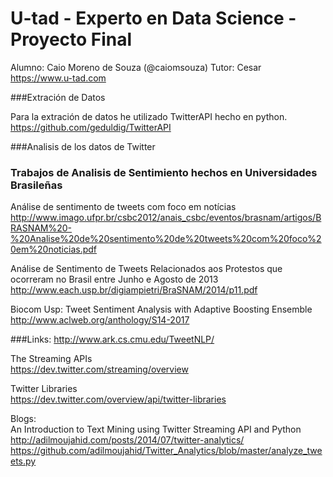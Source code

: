 # U-tad - Experto en Data Science - Proyecto Final
Alumno: Caio Moreno de Souza (@caiomsouza)
Tutor: Cesar <BR>
https://www.u-tad.com <BR>

###Extración de Datos

Para la extración de datos he utilizado TwitterAPI hecho en python.<BR>
https://github.com/geduldig/TwitterAPI<BR>

###Analisis de los datos de Twitter


### Trabajos de Analisis de Sentimiento hechos en Universidades Brasileñas
Análise de sentimento de tweets com foco em notícias<BR>
http://www.imago.ufpr.br/csbc2012/anais_csbc/eventos/brasnam/artigos/BRASNAM%20-%20Analise%20de%20sentimento%20de%20tweets%20com%20foco%20em%20noticias.pdf<BR>

Análise de Sentimento de Tweets Relacionados aos Protestos que ocorreram no Brasil entre Junho e Agosto de 2013<BR>
http://www.each.usp.br/digiampietri/BraSNAM/2014/p11.pdf<BR>

Biocom Usp: Tweet Sentiment Analysis with Adaptive Boosting Ensemble<BR>
http://www.aclweb.org/anthology/S14-2017<BR>

###Links:
http://www.ark.cs.cmu.edu/TweetNLP/<BR>

The Streaming APIs<BR>
https://dev.twitter.com/streaming/overview<BR>

Twitter Libraries<BR>
https://dev.twitter.com/overview/api/twitter-libraries<BR>

Blogs:<BR>
An Introduction to Text Mining using Twitter Streaming API and Python<BR>
http://adilmoujahid.com/posts/2014/07/twitter-analytics/<BR>
https://github.com/adilmoujahid/Twitter_Analytics/blob/master/analyze_tweets.py<BR>





